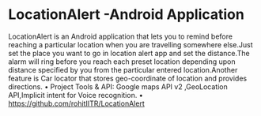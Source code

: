 # LocationAlert -Android Application
LocationAlert is an Android application that lets you to remind before reaching a particular location when you are travelling somewhere else.Just set the place you want to go in location alert app and set the distance.The alarm will ring before you reach each preset location depending upon distance specified by you from the particular entered location.Another feature is Car locator that stores geo-coordinate of location and provides directions.
• Project Tools & API: Google maps API v2 ,GeoLocation API,Implicit intent for Voice recognition.
• https://github.com/rohitIITR/LocationAlert
